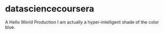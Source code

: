 # datasciencecoursera
A Hello World Production
I am actually a hyper-intelligent shade of the color blue.
